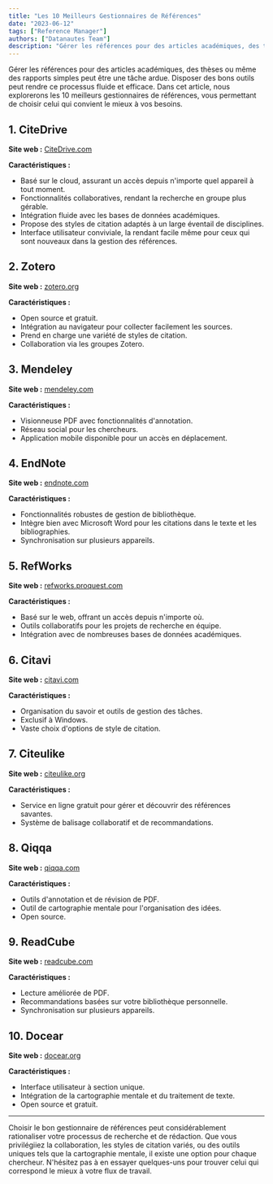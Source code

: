 ```yaml
---
title: "Les 10 Meilleurs Gestionnaires de Références"
date: "2023-06-12"
tags: ["Reference Manager"]
authors: ["Datanautes Team"]
description: "Gérer les références pour des articles académiques, des thèses ou même des rapports simples peut être une tâche ardue. Disposer des bons outils peut rendre ce processus fluide et efficace. Dans cet article, nous explorerons les 10 meilleurs gestionnaires de références, vous permettant de choisir celui qui convient le mieux à vos besoins."
---
```


Gérer les références pour des articles académiques, des thèses ou même des rapports simples peut être une tâche ardue. Disposer des bons outils peut rendre ce processus fluide et efficace. Dans cet article, nous explorerons les 10 meilleurs gestionnaires de références, vous permettant de choisir celui qui convient le mieux à vos besoins.

## 1. **CiteDrive**

**Site web :** [CiteDrive.com](https://citedrive.com/)

**Caractéristiques :**

- Basé sur le cloud, assurant un accès depuis n'importe quel appareil à tout moment.
- Fonctionnalités collaboratives, rendant la recherche en groupe plus gérable.
- Intégration fluide avec les bases de données académiques.
- Propose des styles de citation adaptés à un large éventail de disciplines.
- Interface utilisateur conviviale, la rendant facile même pour ceux qui sont nouveaux dans la gestion des références.

## 2. **Zotero**

**Site web :** [zotero.org](https://www.zotero.org/)

**Caractéristiques :**

- Open source et gratuit.
- Intégration au navigateur pour collecter facilement les sources.
- Prend en charge une variété de styles de citation.
- Collaboration via les groupes Zotero.

## 3. **Mendeley**

**Site web :** [mendeley.com](https://www.mendeley.com/)

**Caractéristiques :**

- Visionneuse PDF avec fonctionnalités d'annotation.
- Réseau social pour les chercheurs.
- Application mobile disponible pour un accès en déplacement.

## 4. **EndNote**

**Site web :** [endnote.com](https://www.endnote.com/)

**Caractéristiques :**

- Fonctionnalités robustes de gestion de bibliothèque.
- Intègre bien avec Microsoft Word pour les citations dans le texte et les bibliographies.
- Synchronisation sur plusieurs appareils.

## 5. **RefWorks**

**Site web :** [refworks.proquest.com](https://refworks.proquest.com/)

**Caractéristiques :**

- Basé sur le web, offrant un accès depuis n'importe où.
- Outils collaboratifs pour les projets de recherche en équipe.
- Intégration avec de nombreuses bases de données académiques.

## 6. **Citavi**

**Site web :** [citavi.com](https://www.citavi.com/)

**Caractéristiques :**

- Organisation du savoir et outils de gestion des tâches.
- Exclusif à Windows.
- Vaste choix d'options de style de citation.

## 7. **Citeulike**

**Site web :** [citeulike.org](http://www.citeulike.org/)

**Caractéristiques :**

- Service en ligne gratuit pour gérer et découvrir des références savantes.
- Système de balisage collaboratif et de recommandations.

## 8. **Qiqqa**

**Site web :** [qiqqa.com](https://www.qiqqa.com/)

**Caractéristiques :**

- Outils d'annotation et de révision de PDF.
- Outil de cartographie mentale pour l'organisation des idées.
- Open source.

## 9. **ReadCube**

**Site web :** [readcube.com](https://www.readcube.com/)

**Caractéristiques :**

- Lecture améliorée de PDF.
- Recommandations basées sur votre bibliothèque personnelle.
- Synchronisation sur plusieurs appareils.

## 10. **Docear**

**Site web :** [docear.org](http://www.docear.org/)

**Caractéristiques :**

- Interface utilisateur à section unique.
- Intégration de la cartographie mentale et du traitement de texte.
- Open source et gratuit.

---

Choisir le bon gestionnaire de références peut considérablement rationaliser votre processus de recherche et de rédaction. Que vous privilégiiez la collaboration, les styles de citation variés, ou des outils uniques tels que la cartographie mentale, il existe une option pour chaque chercheur. N'hésitez pas à en essayer quelques-uns pour trouver celui qui correspond le mieux à votre flux de travail.
